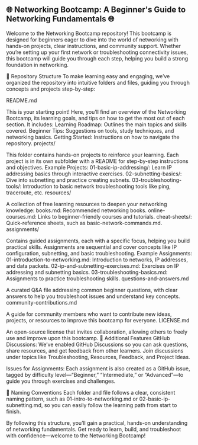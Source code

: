 ## 🌐 Networking Bootcamp: A Beginner's Guide to Networking Fundamentals 🌐


Welcome to the Networking Bootcamp repository! This bootcamp is designed for beginners eager to dive into the world of networking with hands-on projects, clear instructions, and community support. Whether you’re setting up your first network or troubleshooting connectivity issues, this bootcamp will guide you through each step, helping you build a strong foundation in networking.

📁 Repository Structure
To make learning easy and engaging, we’ve organized the repository into intuitive folders and files, guiding you through concepts and projects step-by-step:

README.md

This is your starting point! Here, you’ll find an overview of the Networking Bootcamp, its learning goals, and tips on how to get the most out of each section. It includes:
Learning Roadmap: Outlines the main topics and skills covered.
Beginner Tips: Suggestions on tools, study techniques, and networking basics.
Getting Started: Instructions on how to navigate the repository.
projects/

This folder contains hands-on projects to reinforce your learning. Each project is in its own subfolder with a README for step-by-step instructions and objectives.
Example Projects:
01-basic-ip-addressing/: Learn IP addressing basics through interactive exercises.
02-subnetting-basics/: Dive into subnetting and practice creating subnets.
03-troubleshooting-tools/: Introduction to basic network troubleshooting tools like ping, traceroute, etc.
resources/

A collection of free learning resources to deepen your networking knowledge:
books.md: Recommended networking books.
online-courses.md: Links to beginner-friendly courses and tutorials.
cheat-sheets/: Quick-reference sheets, such as basic-network-commands.md.
assignments/

Contains guided assignments, each with a specific focus, helping you build practical skills. Assignments are sequential and cover concepts like IP configuration, subnetting, and basic troubleshooting.
Example Assignments:
01-introduction-to-networking.md: Introduction to networks, IP addresses, and data packets.
02-ip-and-subnetting-exercises.md: Exercises on IP addressing and subnetting basics.
03-troubleshooting-basics.md: Assignments to practice troubleshooting skills.
questions-and-answers.md

A curated Q&A file addressing common beginner questions, with clear answers to help you troubleshoot issues and understand key concepts.
community-contributions.md

A guide for community members who want to contribute new ideas, projects, or resources to improve this bootcamp for everyone.
LICENSE.md

An open-source license that invites collaboration, allowing others to freely use and improve upon this bootcamp.
🔧 Additional Features
GitHub Discussions: We’ve enabled GitHub Discussions so you can ask questions, share resources, and get feedback from other learners. Join discussions under topics like Troubleshooting, Resources, Feedback, and Project Ideas.

Issues for Assignments: Each assignment is also created as a GitHub issue, tagged by difficulty level—“Beginner,” “Intermediate,” or “Advanced”—to guide you through exercises and challenges.

📌 Naming Conventions
Each folder and file follows a clear, consistent naming pattern, such as 01-intro-to-networking.md or 02-basic-ip-subnetting.md, so you can easily follow the learning path from start to finish.

By following this structure, you’ll gain a practical, hands-on understanding of networking fundamentals. Get ready to learn, build, and troubleshoot with confidence—welcome to the Networking Bootcamp!
